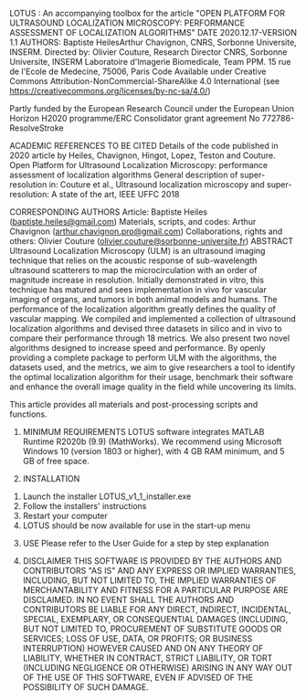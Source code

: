 LOTUS : An accompanying toolbox for the article "OPEN PLATFORM FOR ULTRASOUND LOCALIZATION MICROSCOPY: PERFORMANCE ASSESSMENT OF LOCALIZATION ALGORITHMS"
DATE 2020.12.17-VERSION 1.1
AUTHORS: Baptiste HeilesArthur Chavignon, CNRS, Sorbonne Universite, INSERM.
Directed by: Olivier Couture, Research Director CNRS, Sorbonne Universite, INSERM
Laboratoire d'Imagerie Biomedicale, Team PPM. 15 rue de l'Ecole de Medecine, 75006, Paris
Code Available under Creative Commons Attribution-NonCommercial-ShareAlike 4.0 International (see https://creativecommons.org/licenses/by-nc-sa/4.0/)

Partly funded by the European Research Council under the European Union Horizon H2020 programme/ERC Consolidator grant agreement No 772786-ResolveStroke

ACADEMIC REFERENCES TO BE CITED
Details of the code published in 2020 article by Heiles, Chavignon, Hingot, Lopez, Teston and Couture. Open Platform for Ultrasound Localization Microscopy: performance assessment of localization algorithms General description of super-resolution in: Couture et al., Ultrasound localization microscopy and super-resolution: A state of the art, IEEE UFFC 2018

CORRESPONDING AUTHORS
Article: Baptiste Heiles (baptiste.heiles@gmail.com)
Materials, scripts, and codes: Arthur Chavignon (arthur.chavignon.pro@gmail.com)
Collaborations, rights and others: Olivier Couture (olivier.couture@sorbonne-universite.fr)
ABSTRACT
Ultrasound Localization Microscopy (ULM) is an ultrasound imaging technique that relies on the acoustic response of sub-wavelength ultrasound scatterers to map the microcirculation with an order of magnitude increase in resolution. Initially demonstrated in vitro, this technique has matured and sees implementation in vivo for vascular imaging of organs, and tumors in both animal models and humans. The performance of the localization algorithm greatly defines the quality of vascular mapping. We compiled and implemented a collection of ultrasound localization algorithms and devised three datasets in silico and in vivo to compare their performance through 18 metrics. We also present two novel algorithms designed to increase speed and performance. By openly providing a complete package to perform ULM with the algorithms, the datasets used, and the metrics, we aim to give researchers a tool to identify the optimal localization algorithm for their usage, benchmark their software and enhance the overall image quality in the field while uncovering its limits.

This article provides all materials and post-processing scripts and functions.

1. MINIMUM REQUIREMENTS
LOTUS software integrates MATLAB Runtime R2020b (9.9) (MathWorks). We recommend using Microsoft Windows 10 (version 1803 or higher), with 4 GB RAM minimum, and 5 GB of free space.

2. INSTALLATION
1) Launch the installer LOTUS_v1_1_installer.exe
2)	Follow the installers' instructions
3)	Restart your computer
4)	LOTUS should be now available for use in the start-up menu

3. USE
Please refer to the User Guide for a step by step explanation

4. DISCLAIMER
THIS SOFTWARE IS PROVIDED BY THE AUTHORS AND CONTRIBUTORS "AS IS" AND ANY EXPRESS OR IMPLIED WARRANTIES, INCLUDING, BUT NOT LIMITED TO, THE IMPLIED WARRANTIES OF MERCHANTABILITY AND FITNESS FOR A PARTICULAR PURPOSE ARE DISCLAIMED. IN NO EVENT SHALL THE AUTHORS AND CONTRIBUTORS BE LIABLE FOR ANY DIRECT, INDIRECT, INCIDENTAL, SPECIAL, EXEMPLARY, OR CONSEQUENTIAL DAMAGES (INCLUDING, BUT NOT LIMITED TO, PROCUREMENT OF SUBSTITUTE GOODS OR SERVICES; LOSS OF USE, DATA, OR PROFITS; OR BUSINESS INTERRUPTION) HOWEVER CAUSED AND ON ANY THEORY OF LIABILITY, WHETHER IN CONTRACT, STRICT LIABILITY, OR TORT (INCLUDING NEGLIGENCE OR OTHERWISE) ARISING IN ANY WAY OUT OF THE USE OF THIS SOFTWARE, EVEN IF ADVISED OF THE POSSIBILITY OF SUCH DAMAGE.

